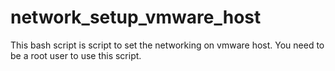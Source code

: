 # network_setup_vmware_host

This bash script is script to set the networking on vmware host.
You need to be a root user to use this script.

